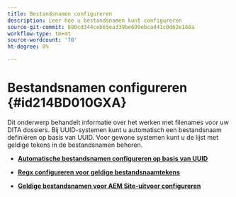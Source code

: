 ```yaml
---
title: Bestandsnamen configureren
description: Leer hoe u bestandsnamen kunt configureren
source-git-commit: 880cd344ceb65ea339be699ebcad41c0d62e168a
workflow-type: tm+mt
source-wordcount: '70'
ht-degree: 0%

---
```


# Bestandsnamen configureren {#id214BD010GXA}

Dit onderwerp behandelt informatie over het werken met filenames voor uw DITA dossiers. Bij UUID-systemen kunt u automatisch een bestandsnaam definiëren op basis van UUID. Voor gewone systemen kunt u de lijst met geldige tekens in de bestandsnamen beheren.

- **[Automatische bestandsnamen configureren op basis van UUID](conf-auto-uuid-filenames.md)**

- **[Regx configureren voor geldige bestandsnaamtekens](conf-file-names-valid-regx.md)**

- **[Geldige bestandsnamen voor AEM Site-uitvoer configureren](conf-file-names-valid-regx-aem-site-output.md)**
